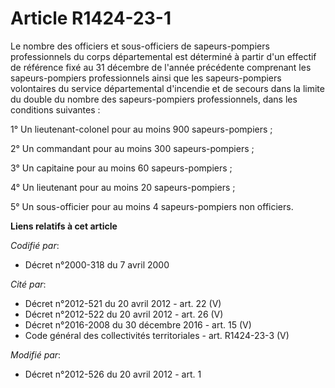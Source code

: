 # Article R1424-23-1

Le nombre des officiers et sous-officiers de sapeurs-pompiers professionnels du corps départemental est déterminé à partir
d'un effectif de référence fixé au 31 décembre de l'année précédente comprenant les sapeurs-pompiers professionnels ainsi que
les sapeurs-pompiers volontaires du service départemental d'incendie et de secours dans la limite du double du nombre des
sapeurs-pompiers professionnels, dans les conditions suivantes : 

1° Un lieutenant-colonel pour au moins 900 sapeurs-pompiers ; 

2° Un commandant pour au moins 300 sapeurs-pompiers ; 

3° Un capitaine pour au moins 60 sapeurs-pompiers ; 

4° Un lieutenant pour au moins 20 sapeurs-pompiers ; 

5° Un sous-officier pour au moins 4 sapeurs-pompiers non officiers.

**Liens relatifs à cet article**

_Codifié par_:

  - Décret n°2000-318 du 7 avril 2000

_Cité par_:

  - Décret n°2012-521 du 20 avril 2012 - art. 22 (V)
  - Décret n°2012-522 du 20 avril 2012 - art. 26 (V)
  - Décret n°2016-2008 du 30 décembre 2016 - art. 15 (V)
  - Code général des collectivités territoriales - art. R1424-23-3 (V)

_Modifié par_:

  - Décret n°2012-526 du 20 avril 2012 - art. 1
